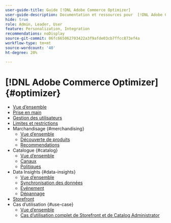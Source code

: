 ```yaml
---
user-guide-title: Guide [!DNL Adobe Commerce Optimizer]
user-guide-description: Documentation et ressources pour  [!DNL Adobe Commerce Optimizer].
hide: true
role: Admin, Leader, User
feature: Personalization, Integration
recommendations: noDisplay
source-git-commit: 06fc665062703422a3f9afde03cb7ffcc873ef4a
workflow-type: tm+mt
source-wordcount: '40'
ht-degree: 20%

---
```


# [!DNL Adobe Commerce Optimizer] {#optimizer}

- [Vue d’ensemble](overview.md)
- [Prise en main](get-started.md)
- [Gestion des utilisateurs](user-management.md)
- [Limites et restrictions](boundaries-limits.md)
- Marchandisage {#merchandising}
   - [Vue d’ensemble](./merchandising/overview.md)
   - [Découverte de produits](./merchandising/product-discovery.md)
   - [Recommendations](./merchandising/recommendations.md)
- Catalogue {#catalog}
   - [Vue d’ensemble](./catalog/overview.md)
   - [Canaux](./catalog/channels.md)
   - [Politiques](./catalog/policies.md)
- Data Insights {#data-insights}
   - [Vue d’ensemble](./data-insights/overview.md)
   - [Synchronisation des données](./data-insights/data-sync.md)
   - [Événement](./data-insights/eventing.md)
   - [Dépannage](./data-insights/troubleshooting.md)
- [Storefront](storefront.md)
- Cas d’utilisation {#use-case}
   - [Vue d’ensemble](./use-case/overview.md)
   - [Cas d’utilisation complet de Storefront et de Catalog Administrator](./use-case/admin-use-case.md)

